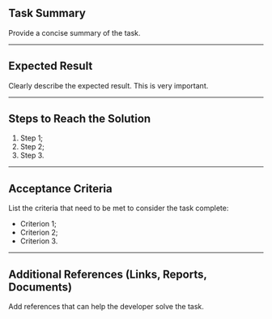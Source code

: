 ## Task Summary <!-- (Required) -->

Provide a concise summary of the task.

---

## Expected Result <!-- (Required) -->

Clearly describe the expected result. This is very important.

---

## Steps to Reach the Solution <!-- (Optional) -->

1. Step 1;
2. Step 2;
3. Step 3.

---

## Acceptance Criteria <!-- (Required) -->

List the criteria that need to be met to consider the task complete:

- Criterion 1;
- Criterion 2;
- Criterion 3.

---

## Additional References (Links, Reports, Documents) <!-- (Optional) -->

Add references that can help the developer solve the task.